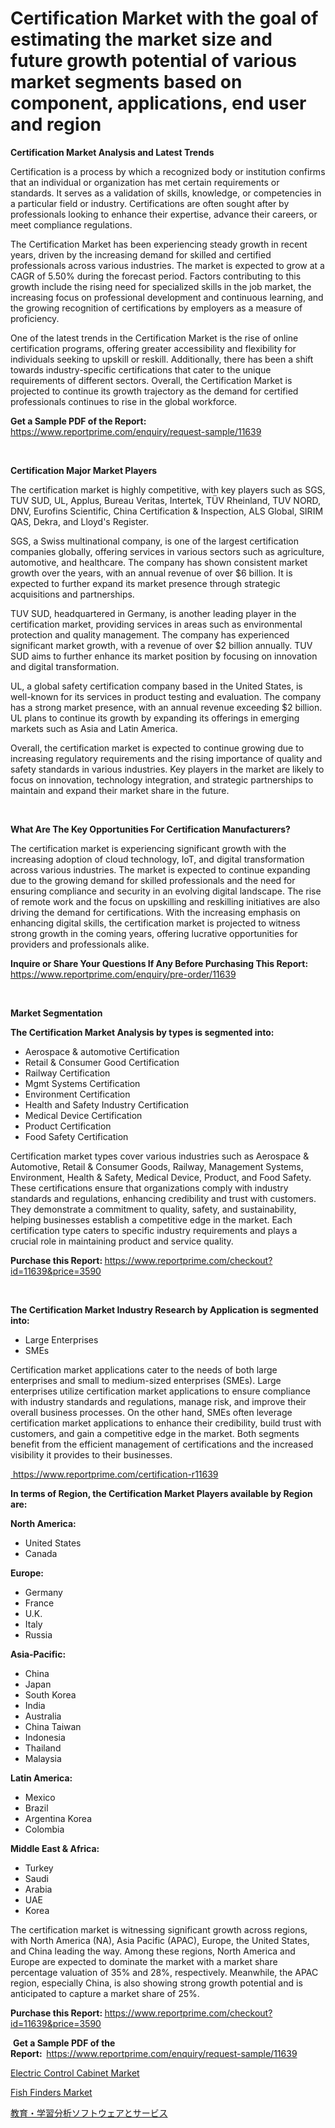 <p><h1>Certification Market with the goal of estimating the market size and future growth potential of various market segments based on component, applications, end user and region</h1></p><p><strong>Certification Market Analysis and Latest Trends</strong></p>
<p><p>Certification is a process by which a recognized body or institution confirms that an individual or organization has met certain requirements or standards. It serves as a validation of skills, knowledge, or competencies in a particular field or industry. Certifications are often sought after by professionals looking to enhance their expertise, advance their careers, or meet compliance regulations.</p><p>The Certification Market has been experiencing steady growth in recent years, driven by the increasing demand for skilled and certified professionals across various industries. The market is expected to grow at a CAGR of 5.50% during the forecast period. Factors contributing to this growth include the rising need for specialized skills in the job market, the increasing focus on professional development and continuous learning, and the growing recognition of certifications by employers as a measure of proficiency.</p><p>One of the latest trends in the Certification Market is the rise of online certification programs, offering greater accessibility and flexibility for individuals seeking to upskill or reskill. Additionally, there has been a shift towards industry-specific certifications that cater to the unique requirements of different sectors. Overall, the Certification Market is projected to continue its growth trajectory as the demand for certified professionals continues to rise in the global workforce.</p></p>
<p><strong>Get a Sample PDF of the Report:&nbsp;</strong> <a href="https://www.reportprime.com/enquiry/request-sample/11639">https://www.reportprime.com/enquiry/request-sample/11639</a></p>
<p>&nbsp;</p>
<p><strong>Certification Major Market Players</strong></p>
<p><p>The certification market is highly competitive, with key players such as SGS, TUV SUD, UL, Applus, Bureau Veritas, Intertek, TÜV Rheinland, TUV NORD, DNV, Eurofins Scientific, China Certification & Inspection, ALS Global, SIRIM QAS, Dekra, and Lloyd's Register. </p><p>SGS, a Swiss multinational company, is one of the largest certification companies globally, offering services in various sectors such as agriculture, automotive, and healthcare. The company has shown consistent market growth over the years, with an annual revenue of over $6 billion. It is expected to further expand its market presence through strategic acquisitions and partnerships.</p><p>TUV SUD, headquartered in Germany, is another leading player in the certification market, providing services in areas such as environmental protection and quality management. The company has experienced significant market growth, with a revenue of over $2 billion annually. TUV SUD aims to further enhance its market position by focusing on innovation and digital transformation.</p><p>UL, a global safety certification company based in the United States, is well-known for its services in product testing and evaluation. The company has a strong market presence, with an annual revenue exceeding $2 billion. UL plans to continue its growth by expanding its offerings in emerging markets such as Asia and Latin America.</p><p>Overall, the certification market is expected to continue growing due to increasing regulatory requirements and the rising importance of quality and safety standards in various industries. Key players in the market are likely to focus on innovation, technology integration, and strategic partnerships to maintain and expand their market share in the future.</p></p>
<p>&nbsp;</p>
<p><strong>What Are The Key Opportunities For Certification Manufacturers?</strong></p>
<p><p>The certification market is experiencing significant growth with the increasing adoption of cloud technology, IoT, and digital transformation across various industries. The market is expected to continue expanding due to the growing demand for skilled professionals and the need for ensuring compliance and security in an evolving digital landscape. The rise of remote work and the focus on upskilling and reskilling initiatives are also driving the demand for certifications. With the increasing emphasis on enhancing digital skills, the certification market is projected to witness strong growth in the coming years, offering lucrative opportunities for providers and professionals alike.</p></p>
<p><strong>Inquire or Share Your Questions If Any Before Purchasing This Report:</strong> <a href="https://www.reportprime.com/enquiry/pre-order/11639">https://www.reportprime.com/enquiry/pre-order/11639</a></p>
<p>&nbsp;</p>
<p><strong>Market Segmentation</strong></p>
<p><strong>The Certification Market Analysis by types is segmented into:</strong></p>
<p><ul><li>Aerospace & automotive Certification</li><li>Retail & Consumer Good Certification</li><li>Railway Certification</li><li>Mgmt Systems Certification</li><li>Environment Certification</li><li>Health and Safety Industry Certification</li><li>Medical Device Certification</li><li>Product Certification</li><li>Food Safety Certification</li></ul></p>
<p><p>Certification market types cover various industries such as Aerospace & Automotive, Retail & Consumer Goods, Railway, Management Systems, Environment, Health & Safety, Medical Device, Product, and Food Safety. These certifications ensure that organizations comply with industry standards and regulations, enhancing credibility and trust with customers. They demonstrate a commitment to quality, safety, and sustainability, helping businesses establish a competitive edge in the market. Each certification type caters to specific industry requirements and plays a crucial role in maintaining product and service quality.</p></p>
<p><strong>Purchase this Report:&nbsp;</strong><a href="https://www.reportprime.com/checkout?id=11639&price=3590">https://www.reportprime.com/checkout?id=11639&price=3590</a></p>
<p>&nbsp;</p>
<p><strong>The Certification Market Industry Research by Application is segmented into:</strong></p>
<p><ul><li>Large Enterprises</li><li>SMEs</li></ul></p>
<p><p>Certification market applications cater to the needs of both large enterprises and small to medium-sized enterprises (SMEs). Large enterprises utilize certification market applications to ensure compliance with industry standards and regulations, manage risk, and improve their overall business processes. On the other hand, SMEs often leverage certification market applications to enhance their credibility, build trust with customers, and gain a competitive edge in the market. Both segments benefit from the efficient management of certifications and the increased visibility it provides to their businesses.</p></p>
<p><a href="https://www.reportprime.com/certification-r11639">&nbsp;https://www.reportprime.com/certification-r11639</a></p>
<p><strong>In terms of Region, the Certification Market Players available by Region are:</strong></p>
<p>
    <p> <strong> North America: </strong>
        <ul>
            <li>United States</li>
            <li>Canada</li>
        </ul>
        </p> 
    <p> <strong> Europe: </strong>
        <ul>
            <li>Germany</li>
            <li>France</li>
            <li>U.K.</li>
            <li>Italy</li>
            <li>Russia</li>
        </ul>
        </p> 
    <p> <strong> Asia-Pacific: </strong>
        <ul>
            <li>China</li>
            <li>Japan</li>
            <li>South Korea</li>
            <li>India</li>
            <li>Australia</li>
            <li>China Taiwan</li>
            <li>Indonesia</li>
            <li>Thailand</li>
            <li>Malaysia</li>
        </ul>
        </p> 
    <p> <strong> Latin America: </strong>
        <ul>
            <li>Mexico</li>
            <li>Brazil</li>
            <li>Argentina Korea</li>
            <li>Colombia</li>
        </ul>
        </p> 
    <p> <strong> Middle East & Africa: </strong>
        <ul>
            <li>Turkey</li>
            <li>Saudi</li>
            <li>Arabia</li>
            <li>UAE</li>
            <li>Korea</li>
        </ul>
    </p>
    </p>
<p><p>The certification market is witnessing significant growth across regions, with North America (NA), Asia Pacific (APAC), Europe, the United States, and China leading the way. Among these regions, North America and Europe are expected to dominate the market with a market share percentage valuation of 35% and 28%, respectively. Meanwhile, the APAC region, especially China, is also showing strong growth potential and is anticipated to capture a market share of 25%.</p></p>
<p><strong>Purchase this Report: </strong><a href="https://www.reportprime.com/checkout?id=11639&price=3590">https://www.reportprime.com/checkout?id=11639&price=3590</a></p>
<p>&nbsp;<strong>Get a Sample PDF of the Report:&nbsp;&nbsp;</strong><a href="https://www.reportprime.com/enquiry/request-sample/11639">https://www.reportprime.com/enquiry/request-sample/11639</a></p>
<p><strong></strong></p>
<p><p><a href="https://www.linkedin.com/pulse/electric-control-cabinet-market-furnishes-information-share-trends-hmy1c?trackingId=zZC2SR%2BzWQhRViI0dkXoPg%3D%3D">Electric Control Cabinet Market</a></p><p><a href="https://www.linkedin.com/pulse/fish-finders-market-size-trends-complete-industry-overview-2024-ljrmc?trackingId=V7mWXbS%2B6ZiNfRilrJaCeg%3D%3D">Fish Finders Market</a></p><p><a href="https://github.com/SimeonBode1/Market-Research-Report-List-1/blob/main/721234683156.md">教育・学習分析ソフトウェアとサービス</a></p></p>